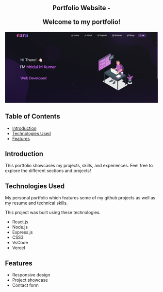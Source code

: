 <h2 align="center">
  Portfolio Website - 
  
  <p>Welcome to my portfolio!</p>
</h2>

<div align="center">
  <img alt="Demo" src="./Images/readme-img1.png" />
</div>


## Table of Contents

- [Introduction](#introduction)
- [Technologies Used](#technologies-used)
- [Features](#features)


## Introduction

This portfolio showcases my projects, skills, and experiences. Feel free to explore the different sections and projects!

## Technologies Used

My personal portfolio  which features some of my github projects as well as my resume and technical skills.<br/>

This project was built using these technologies.
 
- React.js
- Node.js
- Express.js
- CSS3
- VsCode
- Vercel

## Features

- Responsive design
- Project showcase
- Contact form


